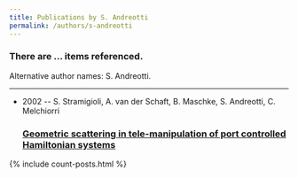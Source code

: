 ```yaml
---
title: Publications by S. Andreotti
permalink: /authors/s-andreotti
---
```


<h3 id="number-posts">There are ... items referenced.</h3>
<p id='info-authors'>Alternative author names: S. Andreotti.</p>
<hr />
<ul class="post-list">
<li><span class='post-meta'>2002 -- S. Stramigioli, A. van der Schaft, B. Maschke, S. Andreotti, C. Melchiorri</span><h3><a class='post-link' href="{{ site.baseurl }}/geometric-scattering-in-tele-manipulation-of-port-controlled-hamiltonian-systems">Geometric scattering in tele-manipulation of port controlled Hamiltonian systems</a></h3></li>

</ul>
{% include count-posts.html %}
